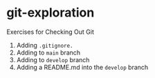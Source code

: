 # git-exploration
Exercises for Checking Out Git 

1. Adding `.gitignore.`
2. Adding to `main` branch
3. Adding to `develop` branch 
4. Adding a README.md into the `develop` branch
